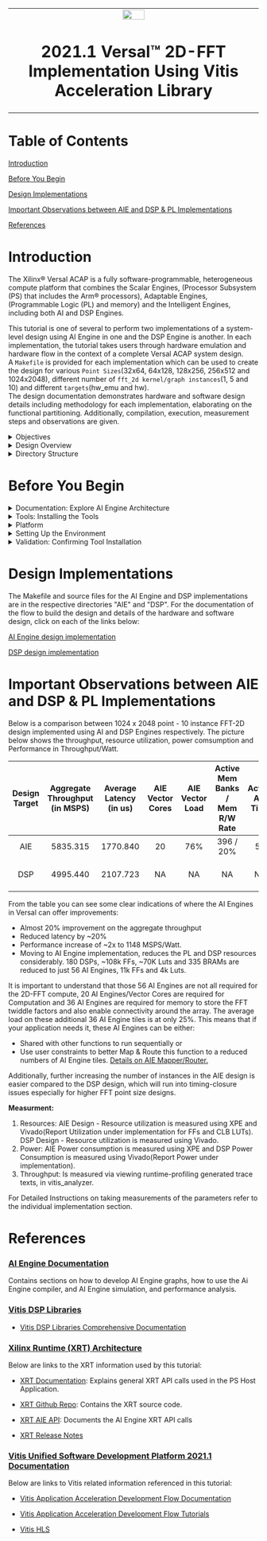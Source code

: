 <table>
 <tr>
   <td align="center"><img src="https://www.xilinx.com/content/dam/xilinx/imgs/press/media-kits/corporate/xilinx-logo.png" width="30%"/><h1>2021.1 Versal™ 2D-FFT Implementation Using Vitis Acceleration Library</h1>
   </td>
 </tr>
</table>

# Table of Contents
[Introduction](#introduction)

[Before You Begin](#Before-you-Begin)

[Design Implementations](#Design-Implementations)

[Important Observations between AIE and DSP & PL Implementations](#important-observations-between-aie-and-dsp--pl-implementations)

[References](#references)

# Introduction
The Xilinx® Versal ACAP is a fully software-programmable, heterogeneous compute platform that combines the Scalar Engines, (Processor Subsystem (PS) that includes the Arm® processors), Adaptable Engines, (Programmable Logic (PL) and memory) and the Intelligent Engines, including both AI and DSP Engines.

This tutorial is one of several to perform two implementations of a system-level design using AI Engine in one and the DSP Engine is another. In each implementation, the tutorial takes users through hardware emulation and hardware flow in the context of a complete Versal ACAP system design.\
A `Makefile` is provided for each implementation which can be used to create the design for various `Point Sizes`(32x64, 64x128, 128x256, 256x512 and 1024x2048), different number of `fft_2d kernel/graph instances`(1, 5 and 10) and different `targets`(hw_emu and hw).\
The design documentation demonstrates hardware and software design details including methodology for each implementation, elaborating on the functional partitioning. Additionally, compilation, execution, measurement steps and observations are given.

<details>
  <summary>Objectives</summary> 
	
## Objectives
After completing the tutorial, you should be able to:
* Develop system level design (2D-FFT in this case) by identifying the algorithm and deploying the same algorithm on AI Engines or PL and DSP Engines. 
* Build a complete system design by going through the various steps in the Vitis™ unified software platform flow, including creating the AI Engine Adaptive Data Flow API (ADF) graph, compiling the A72 host application and compiling PL kernels, using the Vitis compiler (V++) to link the AI Engine and HLS kernels with the platform, and packaging the design. You will also be able to run the design through the hardware emulation and hardware flow in a mixed System C/RTL cycle-accurate/QEMU-based simulator
* Develop a consistent harness to have the data-mover kernels maintain similar interface with AI Engine/DSP kernels (with AXI4-stream)
* Develop an understanding of graph control APIs for the AI Engine implementation
* HLS APIs for controlling HLS/PL kernels
* Understand the methodological differences in the design done using AI Engines and the same done using PL and DSP Engines.
* Develop an understanding of metrics including utilization, performance/throughput and power across various number of instances of the FFT arrays of different dimensions

</details>

<details>
  <summary>Design Overview</summary> 
 
## Design Overview
This design aims to implement a 2D-FFT algorithm performed on, for example a 1024x2048 Matrix using 1024 and 2048 point 1D-FFT kernels. The pseudo-code to implement the algorithm is shown below
```
x = rand(a,b);         % Create matrix of dimensions m x n

x_2fft = fft2(x);      % Reference generation, 2 dimensional FFT of matrix 'x'

FFT2D, using 1D – FFT.
x_row = fft(x);        % Row wise 1D-FFT
x_row = x_row.’;       % Transpose
x_col = fft(x_row);    % Col wise 1D-FFT
x_col = x_col.’;       % Transpose

x_2fft - x_col         % Calculate the error difference
```

In the above algorithm, in calculating each 1D-FFT, one dimension is kept constant while the other is computed. The transpose function is applied after each 1D-FFT compute. The transpose function moves the entry along each element of the dimension to the corresponding element of the other dimension. A golden data set is generated as reference and the error difference is calculated.

A similar algorithm is deployed in the two implementations using either AI Engines or PL and DSP Engines. The design will compile through v++, and create a Petalinux-based Platform via script as well as generate the PDI and host application.\
But instead of the transpose part, a PL-based data-generator and checker(referred to as data-mover) is used to give an impulse(value=1) input to the 'Row wise' 1D-FFT check it's output against the expected fft output for the same(first row containing all 1s and remaining 0s) and then the transposed pattern of that, generated within the PL, is streamed as input to 'Col wise' 1D-FFT and it's output checked against the expected output(all 1s). And the data-mover kernel returns the total error count in both the stages to the host application, which is used to declare a Pass or Fail of the Testcase.

To enable methodology comparison of the AI Engine and DSP Engine based implementations, the design build process can be modified to analyze how each implementation scales with different number of instances(x1, x5 and x10) of various matrix array dimensions(RowsxCols = 32x64, 64x128, 128x256, 256x512 and 1024x2048). A similar set of harnesses is developed and maintained between the two implementations to generate and check input/output vectors via the PL-based data-mover kernels and, to move data to and from AI and DSP Engine kernels. In both cases, XRT running on A-72 controls data flow in compute and data-mover kernels via, graph control APIs which control the AI Engine kernels and HLS APIs, which control the HLS/PL kernels.

</details>

<details>
  <summary>Directory Structure</summary> 
	
## Directory Structure
```
fft2d_AIEvsDSP
|__AIE......................contains AI Engine implementation
|    |Makefile....................with recipes for each step of the design compilation
|    |images......................contains images used for AIE Design documentation
|    |description.json............required for XOAH
|    |build.......................created and contains subfolders from design build
|    |design......................contains source and include files
|    |       |aie_src....................contains all the aie source files
|    |       |pl_src.....................contains all the data-mover source files
|    |       |host_app_src...............contains host application source files
|    |       |system_configs.............contains all system configurations files
|    |       |profiling_configs..........contains xrt.ini file
|    |       |hw_emu_files...............contains hw_emu launch script
|__DSP......................contains DSP implementation
|    |Makefile....................with recipes for each step of the design compilation
|    |images......................contains images used for DSP Design documentation
|    |description.json............required for XOAH
|    |build.......................created and contains subfolders from design build
|    |design......................contains source and include files
|    |       |pl_src.....................contains all the fft_2d and data-mover source files
|    |       |host_app_src...............contains host application source files
|    |       |system_configs.............contains all system configurations files
|    |       |profiling_configs..........contains xrt.ini file
|    |       |directives.................contains directives for various vitis compilation stages like hls.pre_tcl etc.
|    |       |hw_emu_files...............contains hw_emu launch script
```
</details>

# Before You Begin

<details>
	
<summary>Documentation: Explore AI Engine Architecture</summary> 

## *Documentation*: Explore AI Engine Architecture

* [AI Engine Development Design Process](https://www.xilinx.com/support/documentation-navigation/design-process/ai-engine-development.html)

* [AM009 AI Engine Architecture Manual](https://www.xilinx.com/support/documentation/architecture-manuals/am009-versal-ai-engine.pdf)

* [Versal ACAP AI Engines for Dummies](https://forums.xilinx.com/t5/Design-and-Debug-Techniques-Blog/Versal-ACAP-AI-Engines-for-Dummies/ba-p/1132493)

</details>

<details>
<summary>Tools: Installing the Tools</summary> 
	
## *Tools*: Installing the Tools

Tools Documentation: 

* [AI Engine Tools lounge](https://www.xilinx.com/member/versal_ai_tools_ea.html)

* [AI Engine Documentation](https://www.xilinx.com/html_docs/xilinx2021.1/vitis_doc/yii1603912637443.html)

To build and run the 2D-FFT tutorial (AI Engine and DSP implementations), you will need the following tools downloaded/installed:

* Install the [Vitis Software Platform 2021.1](https://www.xilinx.com/html_docs/xilinx2021.1/vitis_doc/acceleration_installation.html#dhg1543555360045__ae364401) 

* Obtain licenses for AI Engine tools

* Follow the instructions in [Installing Xilinx Runtime and Platforms](https://www.xilinx.com/html_docs/xilinx2021.1/vitis_doc/acceleration_installation.html#dhg1543555360045__ae364401) (XRT)

* Download and setup the [VCK190 Vitis Platform for 2021.1](https://www.xilinx.com/member/vck190_headstart.html#docs)

</details>

<details>
<summary>Platform</summary> 

## Platform
Before beginning the tutorial make sure you have read and followed the [Vitis Software Platform Release Notes (v2021.1)](https://www.xilinx.com/html_docs/xilinx2021_1/vitis_doc/acceleration_release_notes.html) for setting up software and installing the VCK190 base platform.

This tutorial targets the VCK190 Production Board (see https://www.xilinx.com/products/boards-and-kits/vck190.html). If you have already purchased this board, download the necessary files from the lounge and ensure you have the correct licenses installed. If you do not have a board and the required license please contact your Xilinx sales contact.

</details>

<details>
<summary>Setting Up the Environment</summary>
 
## Setting up the Environment
When the elements of the Vitis software platform are installed, update the shell environment script. Set the environment variables to your system specific paths.

To Setup XRT(if not done already):
* source \<XRT-Location\>/setup.sh

In the design directory of each implementation, edit `env_setup.sh` script with your file paths, then source the environment script: 
```bash
source env_setup.sh
``` 

The script sets up the environment variables and sources scripts mentioned below:
1. `PLATFORM_REPO_PATHS` environment variable based upon where you downloaded the platform.
2. `XILINX_TOOLS_LOCATION`, path to the xilinx tools, used to source settings64.sh script.
3. `XLNX_VERSAL`, path to xilinx-versal-common-v2021.1 directory, used in the step below.
4. Platform by running the `xilinx-versal-common-v2021.1/environment-setup-cortexa72-cortexa53-xilinx-linux` script as provided in the platform download. This script sets up the `SDKTARGETSYSROOT` and `CXX` variables. If the script is not present, you **must** run the `xilinx-versal-common-v2021.1/sdk.sh`.
5. `DSPLIB_ROOT`, path to the downloaded Vitis DSP Libraries. Needed only for the AI Engine Implementation.
6. In the script user can optionally setup `XRT_ROOT` environment variable, pointing to XRT - RPMs, which can be packaged in the v++ packaging step. If not setup then it will automatically be excluded while packaging.
7. The script also sets up `PLATFORM` variable pointing to the required `.xpfm` file of the target platform set by variable `tgt_plat`.

</details>

<details>
<summary>Validation: Confirming Tool Installation</summary> 
	
## Validation: Confirming Tool Installation
```bash
which vitis
which aiecompiler
```

Confirm you have the VCK190 Base Platform. 
```bash
platforminfo --list | grep -m 1 -A 9 vck190
```
Output of the above command should be as follows:
```bash
 "baseName": "xilinx_vck190_base_202110_1",
            "version": "1.0",
            "type": "sdsoc",
            "dataCenter": "false",
            "embedded": "true",
            "externalHost": "false",
            "serverManaged": "false",
            "platformState": "pre_synth",
            "usesPR": "false",
```

</details>

# Design Implementations
The Makefile and source files for the AI Engine and DSP implementations are in the respective directories "AIE" and "DSP". For the documentation of the flow to build the design and details of the hardware and software design, click on each of the links below:

[AI Engine design implementation](AIE)

[DSP design implementation](DSP)

# Important Observations between AIE and DSP & PL Implementations

Below is a comparison between 1024 x 2048 point - 10 instance FFT-2D design implemented using AI and DSP Engines respectively. The picture below shows the throughput, resource utilization, power comsumption and Performance in Throughput/Watt.

| Design Target | Aggregate Throughput<br/>(in MSPS) | Average Latency (in us) | AIE Vector Cores | AIE Vector Load | Active Mem Banks /<br/> Mem R/W Rate | Active AIE Tiles | FF (Regs) /<br/> CLB LUTs | BRAMs | DSPs | Dynamic Power<br/>(in mW) | Performance per Watt<br/>(in MSPS/Watt) |
|:-------------:|:----------------------------------:|:-----------------------:|:----------------:|:---------------:|:------------------------------------:|:----------------:|:-------------------------:|:-----:|:----:|:-------------------------:|:---------------------------------------:|
| AIE           | 5835.315                           | 1770.840                | 20               | 76%             | 396 /<br/>20%                        | 56               | 11720 /<br/> 4154         | 0     | 0    | 5081                      | 1148.46                                 |
| DSP           | 4995.440                           | 2107.723                | NA               | NA              | NA                                   | NA               | 108471 /<br/> 70475       | 335   | 180  | 7875                      | 634.34                                  |

From the table you can see some clear indications of where the AI Engines in Versal can offer improvements:
* Almost 20% improvement on the aggregate throughput
* Reduced latency by ~20%
* Performance increase of ~2x to 1148 MSPS/Watt.
* Moving to AI Engine implementation, reduces the PL and DSP resources considerably. 180 DSPs, ~108k FFs, ~70K Luts and 335 BRAMs are reduced to just 56 AI Engines, 11k FFs and 4k Luts.

It is important to understand that those 56 AI Engines are not all required for the 2D-FFT compute, 20 AI Engines/Vector Cores are required for Computation and 36 AI Engines are required for memory to store the FFT twiddle factors and also enable connectivity around the array. The average load on these additional 36 AI Engine tiles is at only 25%. This means that if your application needs it, these AI Engines can be either: 
* Shared with other functions to run sequentially or 
* Use user constraints to better Map & Route this function to a reduced numbers of AI Engine tiles. [Details on AIE Mapper/Router.](https://www.xilinx.com/html_docs/xilinx2021_1/vitis_doc/maproutemethod.html#mcq1622542393364)

Additionally, further increasing the number of instances in the AIE design is easier compared to the DSP design, which will run into timing-closure issues especially for higher FFT point size designs.

**Measurment:**
1. Resources: AIE Design - Resource utilization is measured using XPE and Vivado(Report Utilization under implementation for FFs and CLB LUTs). DSP Design - Resource utilization is measured using Vivado.
2. Power: AIE Power consumption is measured using XPE and DSP Power Consumption is measured using Vivado(Report Power under implementation).
3. Throughput: Is measured via viewing runtime-profiling generated trace texts, in vitis_analyzer.

For Detailed Instructions on taking measurements of the parameters refer to the individual implementation section.

# References

### [AI Engine Documentation](https://www.xilinx.com/html_docs/xilinx2021_1/vitis_doc/yii1603912637443.html)
Contains sections on how to develop AI Engine graphs, how to use the Ai Engine compiler, and AI Engine simulation, and performance analysis.

### [Vitis DSP Libraries](https://github.com/Xilinx/Vitis_Libraries/tree/master/dsp)

* [Vitis DSP Libraries Comprehensive Documentation](https://xilinx.github.io/Vitis_Libraries/dsp/2021.1/) 

### [Xilinx Runtime (XRT) Architecture](https://xilinx.github.io/XRT/master/html/index.html)
Below are links to the XRT information used by this tutorial: 

* [XRT Documentation](https://xilinx.github.io/XRT/master/html/index.html): Explains general XRT API calls used in the PS Host Application. 

* [XRT Github Repo](https://github.com/Xilinx/XRT): Contains the XRT source code. 

* [XRT AIE API](https://github.com/Xilinx/XRT/blob/master/src/runtime_src/core/include/experimental/xrt_aie.h): Documents the AI Engine XRT API calls

* [XRT Release Notes](https://www.xilinx.com/support/documentation/sw_manuals/xilinx2021_1/ug1451-xrt-release-notes-pu1.pdf)

### [Vitis Unified Software Development Platform 2021.1 Documentation](https://www.xilinx.com/html_docs/xilinx2021_1/vitis_doc/index.html)
Below are links to Vitis related information referenced in this tutorial:

* [Vitis Application Acceleration Development Flow Documentation](https://www.xilinx.com/html_docs/xilinx2021_1/vitis_doc/kme1569523964461.html)

* [Vitis Application Acceleration Development Flow Tutorials](https://github.com/Xilinx/Vitis-Tutorials)

* [Vitis HLS](https://www.xilinx.com/html_docs/xilinx2021_1/vitis_doc/irn1582730075765.html)

